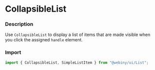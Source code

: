 # CollapsibleList

### Description

Use `CollapsibleList` to display a list of items that are made visible when you click the assigned `handle` element.

### Import

```js
import { CollapsibleList, SimpleListItem } from "@webiny/ui/List";
```
